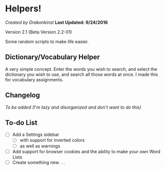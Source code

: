 # Helpers!
*Created by Drakonkinst*
**Last Updated: 9/24/2016**

Version 2.1 (Beta Version 2.2-01)

Some random scripts to make life easier.

## Dictionary/Vocabulary Helper
A very simple concept. Enter the words you wish to search, and select the dictionary you wish to use, and search all those words at once. I made this for vocabulary assignments.

## Changelog
*To be added (I'm lazy and disorganized and don't want to do this)* 
## To-do List
- [ ] Add a Settings sidebar
  - [ ] with support for inverted colors
  - [ ] as well as warnings
- [ ] Add support for browser cookies and the ability to make your own Word Lists
- [ ] Create something new. . .
